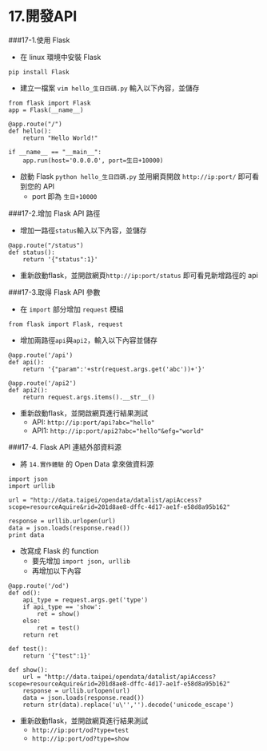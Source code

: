 # 17.開發API

###17-1.使用 Flask
  - 在 linux 環境中安裝 Flask
```
pip install Flask
```
  - 建立一檔案 `vim hello_生日四碼.py` 輸入以下內容，並儲存

```
from flask import Flask
app = Flask(__name__)

@app.route("/")
def hello():
    return "Hello World!"

if __name__ == "__main__":
    app.run(host='0.0.0.0', port=生日+10000)
```

  - 啟動 Flask `python hello_生日四碼.py` 並用網頁開啟 `http://ip:port/` 即可看到您的 API
    - port 即為 `生日+10000`

###17-2.增加 Flask API 路徑
  - 增加一路徑`status`輸入以下內容，並儲存

```
@app.route("/status")
def status():
    return '{"status":1}'
```
  - 重新啟動flask，並開啟網頁`http://ip:port/status` 即可看見新增路徑的 api

###17-3.取得 Flask API 參數
  - 在 `import` 部分增加 `request` 模組

```
from flask import Flask, request
```

  - 增加兩路徑`api`與`api2`，輸入以下內容並儲存

```
@app.route('/api')
def api():
    return '{"param":'+str(request.args.get('abc'))+'}'

@app.route('/api2')
def api2():
    return request.args.items().__str__()
```
  - 重新啟動flask，並開啟網頁進行結果測試
    - API: `http://ip:port/api?abc="hello" `
    - API1: `http://ip:port/api2?abc="hello"&efg="world" `

###17-4. Flask API 連結外部資料源
  - 將 `14.實作體驗` 的 Open Data 拿來做資料源

```
import json
import urllib
```
```
url = "http://data.taipei/opendata/datalist/apiAccess?scope=resourceAquire&rid=201d8ae8-dffc-4d17-ae1f-e58d8a95b162"

response = urllib.urlopen(url)
data = json.loads(response.read())
print data
```
  - 改寫成 Flask 的 function
    - 要先增加 `import json, urllib`
    - 再增加以下內容

```
@app.route('/od')
def od():
    api_type = request.args.get('type')
    if api_type == 'show':
        ret = show()
    else:
        ret = test()
    return ret

def test():
    return '{"test":1}'

def show():
    url = "http://data.taipei/opendata/datalist/apiAccess?scope=resourceAquire&rid=201d8ae8-dffc-4d17-ae1f-e58d8a95b162"
    response = urllib.urlopen(url)
    data = json.loads(response.read())
    return str(data).replace('u\'','').decode('unicode_escape')
```
  - 重新啟動flask，並開啟網頁進行結果測試
    - `http://ip:port/od?type=test`
    - `http://ip:port/od?type=show`
